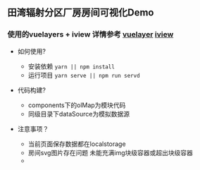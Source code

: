 ## 田湾辐射分区厂房房间可视化Demo

### 使用的vuelayers + iview 详情参考 <a href='https://vuelayers.github.io/#/'>vuelayer</a>  <a href='https://www.iviewui.com/'>iview</a>
- 如何使用?

  - 安装依赖 `yarn || npm install`
  - 运行项目 `yarn serve || npm run servd`


- 代码构建?

  - components下的olMap为模块代码
  - 同级目录下dataSource为模拟数据源

- 注意事项？

  - 当前页面保存数据都在localstorage
  - 房间svg图片存在问题 未能充满img块级容器或超出块级容器
  - 